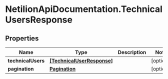 # NetilionApiDocumentation.TechnicalUsersResponse

## Properties
Name | Type | Description | Notes
------------ | ------------- | ------------- | -------------
**technicalUsers** | [**[TechnicalUserResponse]**](TechnicalUserResponse.md) |  | [optional] 
**pagination** | [**Pagination**](Pagination.md) |  | [optional] 
